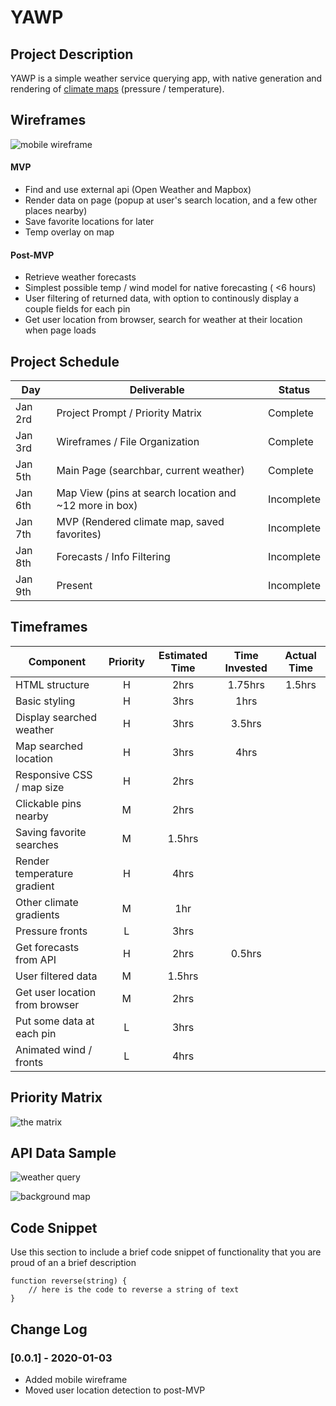# YAWP


## Project Description

YAWP is a simple weather service querying app, with native generation and rendering of [climate maps](https://openweathermap.org/weathermap?basemap=map&cities=false&layer=temperature&lat=30&lon=-20&zoom=3) (pressure / temperature). 


## Wireframes

![mobile wireframe](https://res.cloudinary.com/ehighberg/image/upload/v1578063616/mobile_wireframe_nfppxz.png "mobile wireframe")


#### MVP 

- Find and use external api (Open Weather and Mapbox)
- Render data on page (popup at user's search location, and a few other places nearby)
- Save favorite locations for later
- Temp overlay on map

#### Post-MVP 

- Retrieve weather forecasts
- Simplest possible temp / wind model for native forecasting ( <6 hours)
- User filtering of returned data, with option to continously display a couple fields for each pin
- Get user location from browser, search for weather at their location when page loads


## Project Schedule

|  Day | Deliverable | Status
|---|---| ---|
|Jan 2rd| Project Prompt / Priority Matrix | Complete
|Jan 3rd| Wireframes / File Organization | Complete
|Jan 5th| Main Page (searchbar, current weather) | Complete
|Jan 6th| Map View (pins at search location and ~12 more in box) | Incomplete
|Jan 7th| MVP (Rendered climate map, saved favorites) | Incomplete
|Jan 8th| Forecasts / Info Filtering | Incomplete
|Jan 9th| Present | Incomplete


## Timeframes
| Component | Priority | Estimated Time | Time Invested | Actual Time |
| --- | :---: |  :---: | :---: | :---: |
| HTML structure | H | 2hrs | 1.75hrs | 1.5hrs |
| Basic styling | H | 3hrs | 1hrs | |
| Display searched weather | H | 3hrs | 3.5hrs | |
| Map searched location | H | 3hrs | 4hrs | |
| Responsive CSS / map size | H | 2hrs | | |
| Clickable pins nearby | M | 2hrs | | |
| Saving favorite searches | M | 1.5hrs | | |
| Render temperature gradient | H | 4hrs | | |
| Other climate gradients | M | 1hr | | |
| Pressure fronts | L | 3hrs | | |
| Get forecasts from API | H | 2hrs | 0.5hrs | |
| User filtered data | M | 1.5hrs | | |
| Get user location from browser | M | 2hrs | | |
| Put some data at each pin | L | 3hrs | | |
| Animated wind / fronts | L | 4hrs | |


## Priority Matrix

![the matrix](https://res.cloudinary.com/ehighberg/image/upload/v1578063616/priority_matrix_p8qxye.png "priorities")


## API Data Sample


![weather query](https://res.cloudinary.com/ehighberg/image/upload/v1578063616/weather_query_wmgffh.png "weather query")


![background map](https://res.cloudinary.com/ehighberg/image/upload/v1578063616/base_map_wgqmgm.png "background map")



## Code Snippet

Use this section to include a brief code snippet of functionality that you are proud of an a brief description  

```
function reverse(string) {
	// here is the code to reverse a string of text
}
```

## Change Log

### [0.0.1] - 2020-01-03
- Added mobile wireframe
- Moved user location detection to post-MVP
